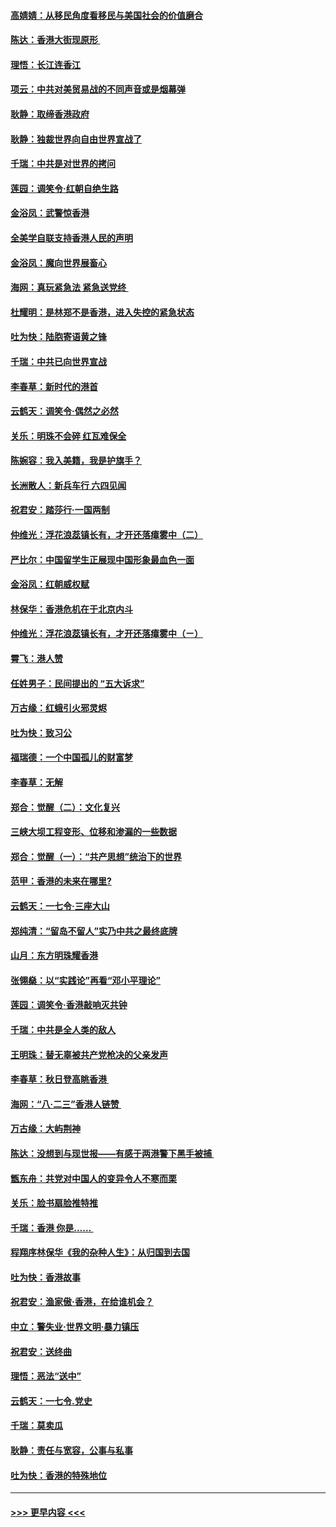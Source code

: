 #### [高婧婧：从移民角度看移民与美国社会的价值磨合](../pages/nsc993/n11495757.md?t=09031955) 
#### [陈达：香港大街现原形 ](../pages/nsc993/n11495441.md?t=09031955) 
#### [理悟：长江连香江](../pages/nsc993/n11495377.md?t=09031955) 
#### [项云：中共对美贸易战的不同声音或是烟幕弹](../pages/nsc993/n11494929.md?t=09031955) 
#### [耿静：取缔香港政府](../pages/nsc993/n11494218.md?t=09031955) 
#### [耿静：独裁世界向自由世界宣战了](../pages/nsc993/n11494190.md?t=09031955) 
#### [千瑞：中共是对世界的拷问](../pages/nsc993/n11493021.md?t=09031955) 
#### [莲园：调笑令‧红朝自绝生路](../pages/nsc993/n11493011.md?t=09031955) 
#### [金浴凤：武警惊香港](../pages/nsc993/n11492994.md?t=09031955) 
#### [全美学自联支持香港人民的声明](../pages/nsc993/n11492630.md?t=09031955) 
#### [金浴凤：魔向世界展畜心](../pages/nsc993/n11492599.md?t=09031955) 
#### [海网：真玩紧急法 紧急送党终 ](../pages/nsc993/n11492535.md?t=09031955) 
#### [杜耀明：是林郑不是香港，进入失控的紧急状态](../pages/nsc993/n11491420.md?t=09031955) 
#### [吐为快：陆胞寄语黄之锋](../pages/nsc993/n11491117.md?t=09031955) 
#### [千瑞：中共已向世界宣战](../pages/nsc993/n11490123.md?t=09031955) 
#### [李春草：新时代的港首](../pages/nsc993/n11489864.md?t=09031955) 
#### [云鹤天：调笑令·偶然之必然](../pages/nsc993/n11489701.md?t=09031955) 
#### [关乐：明珠不会碎 红瓦难保全](../pages/nsc993/n11489647.md?t=09031955) 
#### [陈婉容：我入美籍，我是护旗手？](../pages/nsc993/n11487908.md?t=09031955) 
#### [长洲散人：新兵车行 六四见闻](../pages/nsc993/n11487729.md?t=09031955) 
#### [祝君安：踏莎行‧一国两制](../pages/nsc993/n11487699.md?t=09031955) 
#### [仲维光：浮花浪蕊镇长有，才开还落瘴雾中（二）](../pages/nsc993/n11483286.md?t=09031955) 
#### [严比尔：中国留学生正展现中国形象最血色一面](../pages/nsc993/n11485145.md?t=09031955) 
#### [金浴凤：红朝威权赋](../pages/nsc993/n11485191.md?t=09031955) 
#### [林保华：香港危机在于北京内斗](../pages/nsc993/n11484593.md?t=09031955) 
#### [仲维光：浮花浪蕊镇长有，才开还落瘴雾中（ㄧ）](../pages/nsc993/n11483259.md?t=09031955) 
#### [霄飞：港人赞](../pages/nsc993/n11482957.md?t=09031955) 
#### [任姓男子：民间提出的 “五大诉求”](../pages/nsc993/n11482897.md?t=09031955) 
#### [万古缘：红蛾引火邪灵烬](../pages/nsc993/n11482886.md?t=09031955) 
#### [吐为快：致习公](../pages/nsc993/n11482867.md?t=09031955) 
#### [福瑞德：一个中国孤儿的财富梦](../pages/nsc993/n11482817.md?t=09031955) 
#### [李春草：无解](../pages/nsc993/n11482791.md?t=09031955) 
#### [郑合：觉醒（二）：文化复兴](../pages/nsc993/n11478025.md?t=09031955) 
#### [三峡大坝工程变形、位移和渗漏的一些数据](../pages/nsc993/n11478232.md?t=09031955) 
#### [郑合：觉醒（一）：“共产思想”统治下的世界](../pages/nsc993/n11477663.md?t=09031955) 
#### [范甲：香港的未来在哪里?](../pages/nsc993/n11477249.md?t=09031955) 
#### [云鹤天：一七令·三座大山](../pages/nsc993/n11477192.md?t=09031955) 
#### [郑纯清：“留岛不留人”实乃中共之最终底牌](../pages/nsc993/n11476160.md?t=09031955) 
#### [山月：东方明珠耀香港](../pages/nsc993/n11476077.md?t=09031955) 
#### [张翎燊：以“实践论”再看“邓小平理论”](../pages/nsc993/n11475733.md?t=09031955) 
#### [莲园：调笑令‧香港敲响灭共钟](../pages/nsc993/n11475723.md?t=09031955) 
#### [千瑞：中共是全人类的敌人](../pages/nsc993/n11475329.md?t=09031955) 
#### [王明珠：替无辜被共产党枪决的父亲发声](../pages/nsc993/n11474570.md?t=09031955) 
#### [李春草：秋日登高眺香港 ](../pages/nsc993/n11474491.md?t=09031955) 
#### [海网：“八·二三”香港人链赞 ](../pages/nsc993/n11474538.md?t=09031955) 
#### [万古缘：大屿荆神](../pages/nsc993/n11474401.md?t=09031955) 
#### [陈达：没想到与现世报——有感于两港警下黑手被捕 ](../pages/nsc993/n11472557.md?t=09031955) 
#### [甑东舟：共党对中国人的变异令人不寒而栗](../pages/nsc993/n11472496.md?t=09031955) 
#### [关乐：脸书扇脸推特推](../pages/nsc993/n11472488.md?t=09031955) 
#### [千瑞：香港  你是…… ](../pages/nsc993/n11472459.md?t=09031955) 
#### [程翔序林保华《我的杂种人生》：从归国到去国](../pages/nsc993/n11472369.md?t=09031955) 
#### [吐为快：香港故事](../pages/nsc993/n11471931.md?t=09031955) 
#### [祝君安：渔家傲‧香港，在给谁机会？](../pages/nsc993/n11469718.md?t=09031955) 
#### [中立：警失业‧世界文明‧暴力镇压](../pages/nsc993/n11467566.md?t=09031955) 
#### [祝君安：送终曲](../pages/nsc993/n11467546.md?t=09031955) 
#### [理悟：恶法“送中”](../pages/nsc993/n11467290.md?t=09031955) 
#### [云鹤天：一七令.党史](../pages/nsc993/n11464122.md?t=09031955) 
#### [千瑞：莫卖瓜](../pages/nsc993/n11463014.md?t=09031955) 
#### [耿静：责任与宽容，公事与私事](../pages/nsc993/n11462810.md?t=09031955) 
#### [吐为快：香港的特殊地位](../pages/nsc993/n11462562.md?t=09031955) 

----
#### [ >>> 更早内容 <<< ](../indexes/nsc993-earlier.md)
